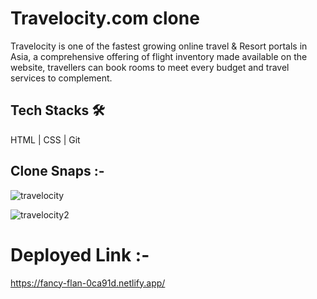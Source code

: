 # Travelocity.com clone
 Travelocity is one of the fastest growing online travel & Resort portals in Asia, a comprehensive offering of flight inventory made
 available on the website, travellers can book rooms to meet every budget and travel services to complement.


  ## Tech Stacks 🛠
    
   HTML | CSS | Git
    
  
  ## Clone Snaps :-
 ![travelocity](https://user-images.githubusercontent.com/107462150/199272202-5985627c-8809-4d0c-9b15-f0dafb3b73a4.png)
 
 ![travelocity2](https://user-images.githubusercontent.com/107462150/199272306-1d15c8d0-bd7a-4c9f-a030-e2e9e8145173.png)



  # Deployed Link :-
   https://fancy-flan-0ca91d.netlify.app/
